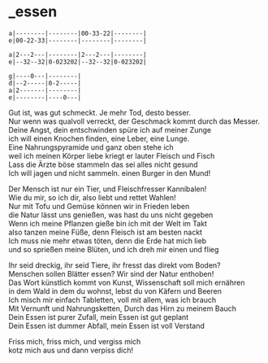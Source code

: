 # _essen

```
a|--------|--------|00-33-22|--------|
e|00-22-33|--------|--------|--------|

a|2---2---|--------|2---2---|--------|
e|--32--32|0-023202|--32--32|0-023202|

g|----0---|--------|
d|--2-----|0-2-----|
a|2-------|--------|
e|--------|----0---|

```

Gut ist, was gut schmeckt. Je mehr Tod, desto besser.  
Nur wenn was qualvoll verreckt, der Geschmack kommt durch das Messer.  
Deine Angst, dein entschwinden spüre ich auf meiner Zunge  
ich will einen Knochen finden, eine Leber, eine Lunge.  
Eine Nahrungspyramide und ganz oben stehe ich  
weil ich meinen Körper liebe kriegt er lauter Fleisch und Fisch  
Lass die Ärzte böse stammeln das sei alles nicht gesund  
Ich will jagen und nicht sammeln. einen Burger in den Mund!

Der Mensch ist nur ein Tier, und Fleischfresser Kannibalen!  
Wie du mir, so ich dir, also liebt und rettet Wahlen!  
Nur mit Tofu und Gemüse können wir in Frieden leben  
die Natur lässt uns genießen, was hast du uns nicht gegeben  
Wenn ich meine Pflanzen gieße bin ich mit der Welt im Takt  
also tanzen meine Füße, denn Fleisch ist am besten nackt  
Ich muss nie mehr etwas töten, denn die Erde hat mich lieb   
und so sprießen meine Blüten, und ich dreh mir einen und flieg

Ihr seid dreckig, ihr seid Tiere, ihr fresst das direkt vom Boden?  
Menschen sollen Blätter essen? Wir sind der Natur enthoben!  
Das Wort künstlich kommt von Kunst, Wissenschaft soll mich ernähren  
in dem Wald in dem du wohnst, lebst du von Käfern und Beeren  
Ich misch mir einfach Tabletten, voll mit allem, was ich brauch  
Mit Vernunft und Nahrungsketten, Durch das Hirn zu meinem Bauch  
Dein Essen ist purer Zufall, mein Essen ist gut geplant  
Dein Essen ist dummer Abfall, mein Essen ist voll Verstand

Friss mich, friss mich, und vergiss mich  
kotz mich aus und dann verpiss dich!
